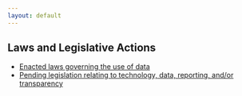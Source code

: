 ```yaml
---
layout: default
---
```


## Laws and Legislative Actions
* [Enacted laws governing the use of data](enacted-laws)
* [Pending legislation relating to technology, data, reporting, and/or transparency](legislation)

